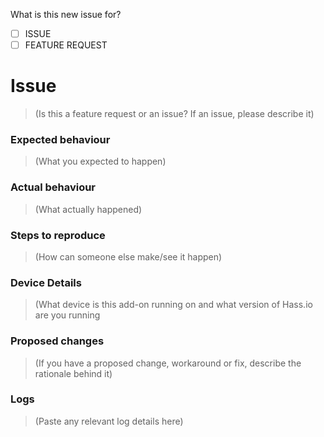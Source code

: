 What is this new issue for?

- [ ] ISSUE
- [ ] FEATURE REQUEST

# Issue

> (Is this a feature request or an issue? If an issue, please describe it)

### Expected behaviour

> (What you expected to happen)

### Actual behaviour

> (What actually happened)

### Steps to reproduce

> (How can someone else make/see it happen)

### Device Details

> (What device is this add-on running on and what version of Hass.io are you running

### Proposed changes

> (If you have a proposed change, workaround or fix,
> describe the rationale behind it)

### Logs

> (Paste any relevant log details here)
